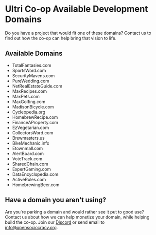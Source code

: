 # Ultri Co-op Available Development Domains

Do you have a project that would fit one of these domains?
Contact us to find out how the co-op can help bring that vision to life.

## Available Domains

* TotalFantasies.com
* SportsWord.com
* SecurityMavens.com
* PureWedding.com
* NetRealEstateGuide.com
* MaxRecipes.com
* MaxPets.com
* MaxGolfing.com
* MadisonBicycle.com
* Cycleopedia.org
* HomebrewRecipe.com
* FinanceAProperty.com
* EzVegetarian.com
* CollectorsWord.com
* Brewmasters.us
* BikeMechanic.info
* Etownmall.com
* AlertBoard.com
* VoteTrack.com
* SharedChain.com
* ExpertGaming.com
* DataEncyclopedia.com
* ActiveRules.com
* HomebrewingBeer.com

## Have a domain you aren't using?

Are you're parking a domain and would rather see it put to good use? Contact us about how we can help monetize your domain, while helping build the co-op. Join our [Discord](https://discord.gg/GE8NqcJx) or send email to info@opensociocracy.org.